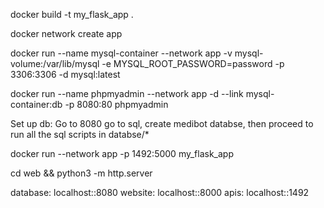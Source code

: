 docker build -t my_flask_app .

docker network create app

docker run --name mysql-container --network app -v mysql-volume:/var/lib/mysql -e MYSQL_ROOT_PASSWORD=password -p 3306:3306 -d mysql:latest 

docker run --name phpmyadmin --network app -d --link mysql-container:db -p 8080:80 phpmyadmin

Set up db:
Go to 8080 go to sql, create medibot databse, then proceed to run all the sql scripts in databse/* 

docker run --network app -p 1492:5000 my_flask_app

cd web && python3 -m http.server

database: localhost::8080
website: localhost::8000
apis: localhost::1492


